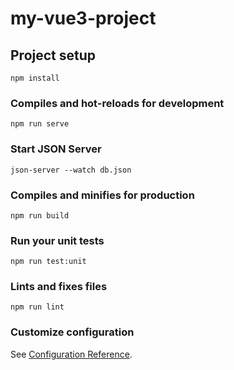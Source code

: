 # my-vue3-project

## Project setup
```
npm install
```

### Compiles and hot-reloads for development
```
npm run serve
```

### Start JSON Server
```
json-server --watch db.json
```

### Compiles and minifies for production
```
npm run build
```

### Run your unit tests
```
npm run test:unit
```

### Lints and fixes files
```
npm run lint
```

### Customize configuration
See [Configuration Reference](https://cli.vuejs.org/config/).
